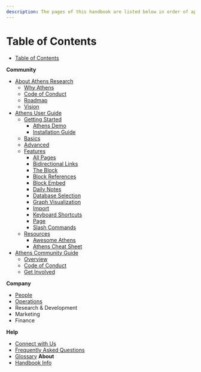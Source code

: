 ```yaml
---
description: The pages of this handbook are listed below in order of appearance.
---
```


# Table of Contents

* [Table of Contents](./)

**Community**

* [About Athens Research](community/about/)
  * [Why Athens](https://app.gitbook.com/@athensresearch/s/handbook/~/drafts/-MadkJHKI62xFwv8pLxV/v/main/community/about/why-athens)
  * [Code of Conduct](community/get-involved/code-of-conduct.md)
  * [Roadmap](https://app.gitbook.com/@athensresearch/s/handbook/~/drafts/-MadkJHKI62xFwv8pLxV/v/main/community/about/roadmap)
  * [Vision](https://app.gitbook.com/@athensresearch/s/handbook/~/drafts/-MadkJHKI62xFwv8pLxV/v/main/community/about/vision)
* [Athens User Guide](https://app.gitbook.com/@athensresearch/s/handbook/~/drafts/-MadkJHKI62xFwv8pLxV/v/main/community/athens-guide)
  * [Getting Started](https://app.gitbook.com/@athensresearch/s/handbook/~/drafts/-MadkJHKI62xFwv8pLxV/v/main/community/athens-guide/getting-started)
    * [Athens Demo](https://app.gitbook.com/@athensresearch/s/handbook/~/drafts/-MadkJHKI62xFwv8pLxV/v/main/community/athens-guide/getting-started/athens-demo)
    * [Installation Guide](https://app.gitbook.com/@athensresearch/s/handbook/~/drafts/-MadkJHKI62xFwv8pLxV/v/main/community/athens-guide/getting-started/installation-guide)
  * [Basics](https://athensresearch.gitbook.io/handbook/community/athens-guide/basics)
  * [Advanced](https://athensresearch.gitbook.io/handbook/community/athens-guide/advanced-usage)
  * [Features](https://athensresearch.gitbook.io/handbook/community/athens-guide/feature-list)
    - [All Pages](https://athensresearch.gitbook.io/handbook/community/athens-guide/feature-list/all-pages)
    - [Bidirectional Links](https://athensresearch.gitbook.io/handbook/community/athens-guide/feature-list/bidirectional-links)
    - [The Block](https://athensresearch.gitbook.io/handbook/community/athens-guide/feature-list/block)
    - [Block References](https://athensresearch.gitbook.io/handbook/community/athens-guide/feature-list/block-references)
    - [Block Embed](https://athensresearch.gitbook.io/handbook/community/athens-guide/feature-list/block-embed)
    - [Daily Notes](https://athensresearch.gitbook.io/handbook/community/athens-guide/feature-list/daily-notes)
    - [Database Selection](https://athensresearch.gitbook.io/handbook/community/athens-guide/feature-list/database-selection)
    - [Graph Visualization](https://athensresearch.gitbook.io/handbook/community/athens-guide/feature-list/graph-visualization)
    - [Import](https://athensresearch.gitbook.io/handbook/community/athens-guide/feature-list/import)
    - [Keyboard Shortcuts](https://athensresearch.gitbook.io/handbook/community/athens-guide/feature-list/keyboard-shortcuts)
    - [Page](https://athensresearch.gitbook.io/handbook/community/athens-guide/feature-list/page)
    - [Slash Commands](https://athensresearch.gitbook.io/handbook/community/athens-guide/feature-list/slash-commands)
  * [Resources](https://athensresearch.gitbook.io/handbook/community/athens-guide/resources)
    * [Awesome Athens](https://athensresearch.gitbook.io/handbook/community/athens-guide/resources/awesome-athens)
    * [Athens Cheat Sheet](https://athensresearch.gitbook.io/handbook/community/athens-guide/resources/cheat-sheet)
* [Athens Community Guide](https://athensresearch.gitbook.io/handbook/community/get-involved)
  * [Overview](https://athensresearch.gitbook.io/handbook/community/get-involved/contributing)
  * [Code of Conduct](https://athensresearch.gitbook.io/handbook/community/get-involved/code-of-conduct)
  * [Get Involved](https://athensresearch.gitbook.io/handbook/community/get-involved/learning-at-athens-academy-education)

**Company**

* [People](https://athensresearch.gitbook.io/handbook/company/org-chart)
* [Operations](https://athensresearch.gitbook.io/handbook/company/athens-research-governance-and-operations)
 * Research & Development
 * Marketing 
 * Finance

**Help**
  * [Connect with Us](https://athensresearch.gitbook.io/handbook/help/contact-us)
  * [Frequently Asked Questions](https://athensresearch.gitbook.io/handbook/help/frequently-asked-questions-faq)
  * [Glossary](https://athensresearch.gitbook.io/handbook/help/glossary)
**About**
 * [Handbook Info](https://athensresearch.gitbook.io/handbook/about/using-the-handbook)

